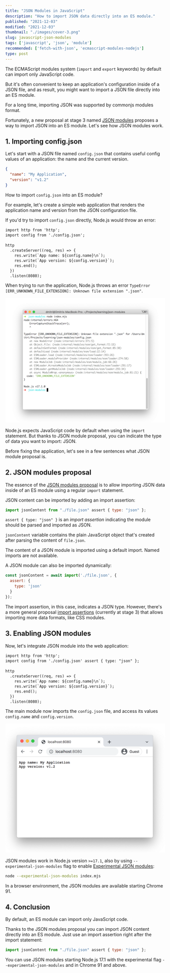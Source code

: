 ```yaml
---
title: "JSON Modules in JavaScript"
description: "How to import JSON data directly into an ES module."  
published: "2021-12-03"
modified: "2021-12-03"
thumbnail: "./images/cover-3.png"
slug: javascript-json-modules
tags: ['javascript', 'json', 'module']
recommended: ['fetch-with-json', 'ecmascript-modules-nodejs']
type: post
---
```


The ECMAScript modules system (`import` and `export` keywords) by default can import only JavaScript code.  

But it's often convenient to keep an application's configuration inside of a JSON file, and as result, you might want to
import a JSON file directly into an ES module.  

For a long time, importing JSON was supported by commonjs modules format.  

Fortunately, a new proposal at stage 3 named [JSON modules](https://github.com/tc39/proposal-json-modules) proposes a way to import JSON into an ES module. Let's see how JSON modules work.

## 1. Importing config.json

Let's start with a JSON file named `config.json` that contains useful config values of an application: the name and the current version.  

```json
{
  "name": "My Application",
  "version": "v1.2"
}
```

How to import `config.json` into an ES module?  

For example, let's create a simple web application that renders the application name and version from the JSON configuration file.  

If you'd try to import `config.json` directly, Node.js would throw an error:

```javascript{1}
import http from 'http';
import config from './config.json';

http
  .createServer((req, res) => {
    res.write(`App name: ${config.name}\n`);
    res.write(`App version: ${config.version}`);
    res.end();
  })
  .listen(8080);
```

When trying to run the application, Node.js throws an error `TypeError [ERR_UNKNOWN_FILE_EXTENSION]: Unknown file extension ".json"`.  

![Cannot import JSON error](./images/error.png)

Node.js expects JavaScript code by default when using the `import` statement. But thanks to JSON module proposal, you can indicate the type of data you want to import: JSON.  

Before fixing the application, let's see in a few sentences what JSON module proposal is.   

## 2. JSON modules proposal

The essence of the [JSON modules proposal](https://github.com/tc39/proposal-json-modules) is to allow importing JSON data inside of an ES module using a regular `import` statement.  

JSON content can be imported by adding an import assertion:

```javascript
import jsonContent from "./file.json" assert { type: "json" };
```

`assert { type: "json" }` is an *import assertion* indicating the module should be parsed and imported as JSON.  

`jsonContent` variable contains the plain JavaScript object that's created after parsing the content of `file.json`.  

The content of a JSON module is imported using a default import. Named imports are not available.  

A JSON module can also be imported dynamically:

```javascript
const jsonContent = await import('./file.json', {
  assert: {
    type: 'json'
  }
});
```

The import assertion, in this case, indicates a JSON type. However, there's a more general proposal [import assertions](https://github.com/tc39/proposal-import-assertions/) (currently at stage 3) that allows importing more data formats, like CSS modules.  

## 3. Enabling JSON modules

Now, let's integrate JSON module into the web application:

```javascript{1}
import http from 'http';
import config from './config.json' assert { type: "json" };

http
  .createServer((req, res) => {
    res.write(`App name: ${config.name}\n`);
    res.write(`App version: ${config.version}`);
    res.end();
  })
  .listen(8080);
```

The main module now imports the `config.json` file, and access its values `config.name` and `config.version`.  

![Web app using JSON modules](./images/web-app.png)

JSON modules work in Node.js version `>=17.1`, also by using `--experimental-json-modules` flag to enable [Experimental JSON modules](https://nodejs.org/api/esm.html#esm_experimental_json_modules):

```bash
node --experimental-json-modules index.mjs
```

In a browser environment, the JSON modules are available starting Chrome 91.  

## 4. Conclusion

By default, an ES module can import only JavaScript code.  

Thanks to the JSON modules proposal you can import JSON content directly into an ES module. Just use an import assertion right after the import statement:  

```javascript
import jsonContent from "./file.json" assert { type: "json" };
```

You can use JSON modules starting Node.js 17.1 with the experimental flag `--experimental-json-modules` and in Chrome 91 and above.   